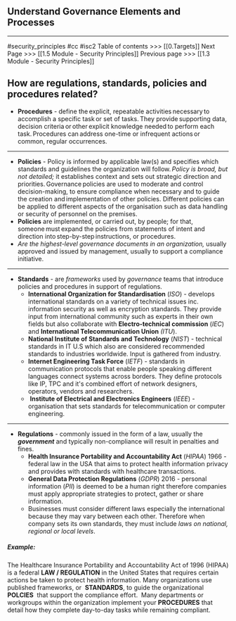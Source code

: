 ## Understand Governance Elements and Processes
---
#security_principles #cc #isc2
Table of contents >>> [[0.Targets]]
Next Page >>> [[1.5 Module - Security Principles]]
Previous page >>> [[1.3 Module - Security Principles]]


## How are regulations, standards, policies and procedures related?

- **Procedures** - define the explicit, repeatable activities necessary to accomplish a specific task or set of tasks. They provide supporting data, decision criteria or other explicit knowledge needed to perform each task. Procedures can address one-time or infrequent actions or common, regular occurrences.
---
- **Policies** - Policy is informed by applicable law(s) and specifies which standards and guidelines the organization will follow. *Policy is broad, but not detailed;* it establishes context and sets out strategic direction and priorities. Governance policies are used to moderate and control decision-making, to ensure compliance when necessary and to guide the creation and implementation of other policies. Different policies can be applied to different aspects of the organisation such as data handling or security of personnel on the premises. 
- **Policies** are implemented, or carried out, by people; for that, someone must expand the policies from statements of intent and direction into step-by-step instructions, or procedures.
- *Are the highest-level governance documents in an organization,* usually approved and issued by management, usually to support a compliance initiative.
---
- **Standards** - are *frameworks* used by *governance* teams that introduce policies and procedures in support of regulations.
	- **International Organization for Standardisation** (*ISO*) - develops international standards on a variety of technical issues inc. information security as well as encryption standards. They provide input from international community such as experts in their own fields but also collaborate with **Electro-technical commission** (*IEC*) and **International Telecommunication Union** *(ITU*).
	- **National Institute of Standards and Technology** (*NIST*) - technical standards in IT U.S which also are considered recommended standards to industries worldwide. Input is gathered from industry.
	- **Internet Engineering Task Force** (*IETF*) - standards in communication protocols that enable people speaking different languages connect systems across borders. They define protocols like IP, TPC and it's combined effort of network designers, operators, vendors and researchers.
	-  **Institute of Electrical and Electronics Engineers** (*IEEE*) - organisation that sets standards for telecommunication or computer engineering.
---
- **Regulations** - commonly issued in the form of a law, usually the ***government*** and typically non-compliance will result in penalties and fines.
	- **Health Insurance Portability and Accountability Act** (*HIPAA*) 1966 - federal law in the USA that aims to protect health information privacy and provides with standards with healthcare transactions.
	- **General Data Protection Regulations** (*GDPR*) 2016 - personal information (*PII*) is deemed to be a human right therefore companies must apply appropriate strategies to protect, gather or share information.
	- Businesses must consider different laws especially the international because they may vary between each other. Therefore when company sets its own standards, they must include *laws on national, regional or local levels*.

##### Example:
The Healthcare Insurance Portability and Accountability Act of 1996 (HIPAA) is a federal **LAW / REGULATION** in the United States that requires certain actions be taken to protect health information. Many organizations use published frameworks, or  **STANDARDS**, to guide the organizational **POLCIES**  that support the compliance effort.  Many departments or workgroups within the organization implement your **PROCEDURES** that detail how they complete day-to-day tasks while remaining compliant.
